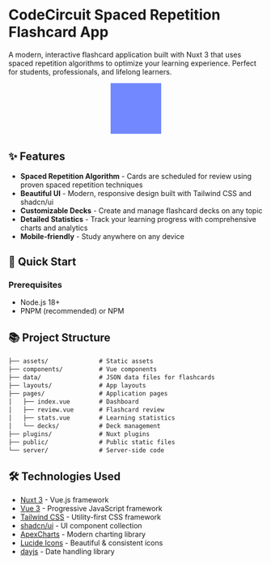 # CodeCircuit Spaced Repetition Flashcard App

A modern, interactive flashcard application built with Nuxt 3 that uses spaced repetition algorithms to optimize your learning experience. Perfect for students, professionals, and lifelong learners.

<p align="center">
  <img src="https://raw.githubusercontent.com/lucide-icons/lucide/main/icons/brain-circuit.svg" width="100" height="100" alt="Logo" style="filter: invert(50%) sepia(50%) saturate(1000%) hue-rotate(200deg);">
</p>

## ✨ Features

- **Spaced Repetition Algorithm** - Cards are scheduled for review using proven spaced repetition techniques
- **Beautiful UI** - Modern, responsive design built with Tailwind CSS and shadcn/ui
- **Customizable Decks** - Create and manage flashcard decks on any topic
- **Detailed Statistics** - Track your learning progress with comprehensive charts and analytics
- **Mobile-friendly** - Study anywhere on any device

## 🚀 Quick Start

### Prerequisites

- Node.js 18+
- PNPM (recommended) or NPM

## 📚 Project Structure

```
├── assets/              # Static assets
├── components/          # Vue components
├── data/                # JSON data files for flashcards
├── layouts/             # App layouts
├── pages/               # Application pages
│   ├── index.vue        # Dashboard
│   ├── review.vue       # Flashcard review
│   ├── stats.vue        # Learning statistics
│   └── decks/           # Deck management
├── plugins/             # Nuxt plugins
├── public/              # Public static files
└── server/              # Server-side code
```

## 🛠️ Technologies Used

- [Nuxt 3](https://nuxt.com/) - Vue.js framework
- [Vue 3](https://vuejs.org/) - Progressive JavaScript framework
- [Tailwind CSS](https://tailwindcss.com/) - Utility-first CSS framework
- [shadcn/ui](https://ui.shadcn.com/) - UI component collection
- [ApexCharts](https://apexcharts.com/) - Modern charting library
- [Lucide Icons](https://lucide.dev/) - Beautiful & consistent icons
- [dayjs](https://day.js.org/) - Date handling library
